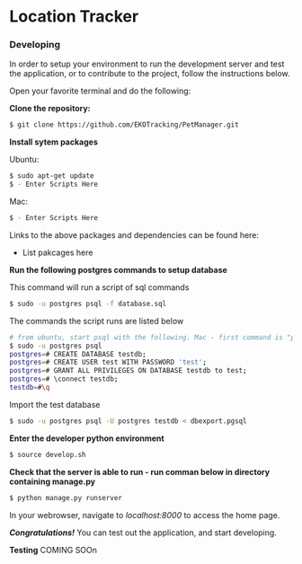 # Location Tracker

### Developing
In order to setup your environment to run the development server and test the application, or to contribute to the project, follow the instructions below.

Open your favorite terminal and do the following:

**Clone the repository:**
```sh
$ git clone https://github.com/EKOTracking/PetManager.git
```
**Install sytem packages**

Ubuntu:
```sh
$ sudo apt-get update
$ - Enter Scripts Here
```

Mac:
```sh
$ - Enter Scripts Here
```

Links to the above packages and dependencies can be found here:

- List pakcages here

**Run the following postgres commands to setup database**

This command will run a script of sql commands
```sh
$ sudo -u postgres psql -f database.sql
```

The commands the script runs are listed below
```sh
# from ubuntu, start psql with the following. Mac - first command is "psql" only
$ sudo -u postgres psql
postgres=# CREATE DATABASE testdb;
postgres=# CREATE USER test WITH PASSWORD 'test';
postgres=# GRANT ALL PRIVILEGES ON DATABASE testdb to test;
postgres=# \connect testdb;
testdb=#\q
```

Import the test database
```sh
$ sudo -u postgres psql -U postgres testdb < dbexport.pgsql
```

**Enter the developer python environment**
```sh
$ source develop.sh
```
**Check that the server is able to run - run comman below in directory containing manage.py**
```sh
$ python manage.py runserver
```
In your webrowser, navigate to *localhost:8000* to access the home page.

***Congratulations!*** You can test out the application, and start developing.


**Testing**
COMING SOOn